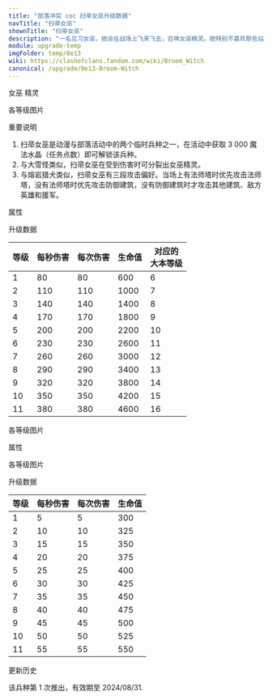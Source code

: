 ```yaml
---
title: "部落冲突 coc 扫帚女巫升级数据"
navTitle: "扫帚女巫"
shownTitle: "扫帚女巫"
description: "一名见习女巫，她会在战场上飞来飞去，召唤女巫精灵。她特别不喜欢那些站在塔上的傲慢法师。"
module: upgrade-temp
imgFolder: temp/0e13
wiki: https://clashofclans.fandom.com/wiki/Broom_Witch
canonical: /upgrade/0e13-Broom-Witch
---
```


<SwitchTabs contentClass="cp-unit-items" :stickyTabs="true" :pageTabs="true">
    <SwitchTab tabId="cp-unit-item-0" :activeTab="true">女巫</SwitchTab>
    <SwitchTab tabId="cp-unit-item-1">精灵</SwitchTab>
</SwitchTabs>

<!-- ↓↓↓ 女巫 ↓↓↓ -->
<SwitchTabGroup id="cp-unit-item-0" class="cp-unit-items">
<UnitInfo :folder="$frontmatter.imgFolder" imgSrc="Broom_Witch_info.png" :imgAlt="$frontmatter.navTitle"
    description="一名见习女巫，她会在战场上飞来飞去，召唤女巫精灵。她特别不喜欢那些站在塔上的傲慢法师。" />

<SmallTitle>各等级图片</SmallTitle>

<Panel>
    <UnitImgGroup :folder="$frontmatter.imgFolder">
        <UnitImg imgTitle="所有等级" imgSrc="Broom_Witch1.png" />
    </UnitImgGroup>
</Panel>

<SmallTitle>重要说明</SmallTitle>

1. 扫帚女巫是动漫与部落活动中的两个临时兵种之一，在活动中获取 3 000 魔法水晶（任务点数）即可解锁该兵种。
2. 与大雪怪类似，扫帚女巫在受到伤害时可分裂出女巫精灵。
3. 与熔岩猎犬类似，扫帚女巫有三段攻击偏好。当场上有法师塔时优先攻击法师塔，没有法师塔时优先攻击防御建筑，没有防御建筑时才攻击其他建筑、敌方英雄和援军。

<SmallTitle>属性</SmallTitle>

<UnitProperties>
    <UnitProperty pKey="部队类型" pValue="空中单位" />
    <UnitProperty pKey="攻击偏好" pValue="法师塔" />
    <UnitProperty pKey="伤害类型" pValue="单体伤害" />
    <UnitProperty pKey="攻击的目标" pValue="地面和空中目标" />
    <UnitProperty pKey="占据人口" pValue="20" />
    <UnitProperty pKey="移动速度" pValue="4 格/秒" />
    <UnitProperty pKey="攻击速度" pValue="1 秒/次" />
    <UnitProperty pKey="攻击距离" pValue="3.5 格" />
    <UnitProperty pKey="可分裂的女巫精灵数量" pValue="24" />
    <UnitProperty pKey="所需训练营等级" pValue="1" />  
    <UnitProperty pKey="所需大本等级" pValue="6" />    
    <UnitProperty pKey="训练时间" pValue="150" trainingSystem="2022" />
</UnitProperties>

<SmallTitle>升级数据</SmallTitle>

<UnitTable>

| 等级 | 每秒伤害 | 每次伤害 |  生命值 | 对应的<br>大本等级|
| ---- |   ---   |   ---   |   ---   |        ----     |
|   1  |    80   |    80   |   600   |         6       |
|   2  |   110   |   110   |  1000   |         7       |
|   3  |   140   |   140   |  1400   |         8       |
|   4  |   170   |   170   |  1800   |         9       |
|   5  |   200   |   200   |  2200   |        10       |
|   6  |   230   |   230   |  2600   |        11       |
|   7  |   260   |   260   |  3000   |        12       |
|   8  |   290   |   290   |  3400   |        13       |
|   9  |   320   |   320   |  3800   |        14       |
|  10  |   350   |   350   |  4200   |        15       |
|  11  |   380   |   380   |  4600   |        16       |
</UnitTable>
</SwitchTabGroup>

<!-- ↓↓↓ 精灵 ↓↓↓ -->
<SwitchTabGroup id="cp-unit-item-1" class="cp-unit-items">
<UnitInfo :folder="$frontmatter.imgFolder" imgSrc="Witch_Spirit.png" imgAlt="扫帚女巫召唤的精灵"
    description="这些淘气的小火花看起来很可爱，但可以对附近的防御造成大量伤害。"
    :isSmallImg="true" />

<SmallTitle>各等级图片</SmallTitle>

<Panel>
    <UnitImgGroup :folder="$frontmatter.imgFolder">
        <UnitImg imgTitle="所有等级" imgSrc="Witch_Spirit1.png" />
    </UnitImgGroup>
</Panel>

<SmallTitle>属性</SmallTitle>

<UnitProperties>
    <UnitProperty pKey="部队类型" pValue="空中单位" />
    <UnitProperty pKey="攻击偏好" pValue="防御建筑 (伤害 ×4)" :isDefensePreferredTroop="true" />
    <UnitProperty pKey="伤害类型" pValue="范围伤害" />
    <UnitProperty pKey="攻击的目标" pValue="地面和空中目标" />
    <UnitProperty pKey="移动速度" pValue="5 格/秒" />
    <UnitProperty pKey="攻击速度" pValue="1 秒/次" />
    <UnitProperty pKey="攻击距离" pValue="2 格" />
</UnitProperties>

<SmallTitle>各等级图片</SmallTitle>

<Panel>
    <UnitImgGroup :folder="$frontmatter.imgFolder">
        <UnitImg imgTitle="所有等级" imgSrc="Witch_Spirit1.png" />
    </UnitImgGroup>
</Panel>

<SmallTitle>升级数据</SmallTitle>

<UnitTable>

| 等级 | 每秒伤害 | 每次伤害 |  生命值 |
| ---- |   ---  |    ---   |   ---   | 
|   1  |    5   |     5    |   300   | 
|   2  |   10   |    10    |   325   | 
|   3  |   15   |    15    |   350   | 
|   4  |   20   |    20    |   375   | 
|   5  |   25   |    25    |   400   | 
|   6  |   30   |    30    |   425   | 
|   7  |   35   |    35    |   450   | 
|   8  |   40   |    40    |   475   | 
|   9  |   45   |    45    |   500   | 
|  10  |   50   |    50    |   525   | 
|  11  |   55   |    55    |   550   |
</UnitTable>
</SwitchTabGroup>

<SmallTitle>更新历史</SmallTitle>

<Timeline>
    <TimelineItem date="2024/08/08">
        <TimelineRow>该兵种第 1 次推出，有效期至 2024/08/31.</TimelineRow>
    </TimelineItem>
    <TimelineItem :historyBottom="true" />
</Timeline>